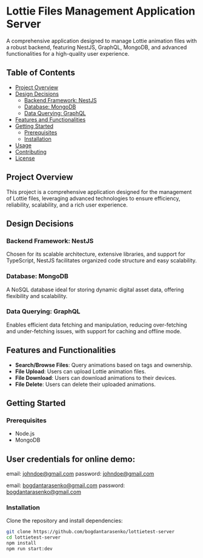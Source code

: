 # Lottie Files Management Application Server

A comprehensive application designed to manage Lottie animation files with a robust backend, featuring NestJS, GraphQL, MongoDB, and advanced functionalities for a high-quality user experience.

## Table of Contents

- [Project Overview](#project-overview)
- [Design Decisions](#design-decisions)
  - [Backend Framework: NestJS](#backend-framework-nestjs)
  - [Database: MongoDB](#database-mongodb)
  - [Data Querying: GraphQL](#data-querying-graphql)
- [Features and Functionalities](#features-and-functionalities)
- [Getting Started](#getting-started)
  - [Prerequisites](#prerequisites)
  - [Installation](#installation)
- [Usage](#usage)
- [Contributing](#contributing)
- [License](#license)

## Project Overview

This project is a comprehensive application designed for the management of Lottie files, leveraging advanced technologies to ensure efficiency, reliability, scalability, and a rich user experience.

## Design Decisions

### Backend Framework: NestJS

Chosen for its scalable architecture, extensive libraries, and support for TypeScript, NestJS facilitates organized code structure and easy scalability.

### Database: MongoDB

A NoSQL database ideal for storing dynamic digital asset data, offering flexibility and scalability.

### Data Querying: GraphQL

Enables efficient data fetching and manipulation, reducing over-fetching and under-fetching issues, with support for caching and offline mode.

## Features and Functionalities

- **Search/Browse Files**: Query animations based on tags and ownership.
- **File Upload**: Users can upload Lottie animation files.
- **File Download**: Users can download animations to their devices.
- **File Delete**: Users can delete their uploaded animations.

## Getting Started

### Prerequisites

- Node.js
- MongoDB

## User credentials for online demo:
email:    johndoe@gmail.com
password: johndoe@gmail.com

email:    bogdantarasenko@gmail.com
password: bogdantarasenko@gmail.com

### Installation

Clone the repository and install dependencies:

```bash
git clone https://github.com/bogdantarasenko/lottietest-server
cd lottietest-server
npm install
npm run start:dev


